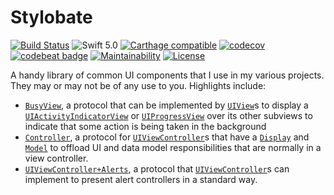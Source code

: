 # Stylobate
[![Build Status](https://travis-ci.org/jrtibbetts/Stylobate.svg?branch=master)](https://travis-ci.org/jrtibbetts/Stylobate)
![Swift 5.0](https://img.shields.io/badge/Swift-5.0-orange.svg)
[![Carthage compatible](https://img.shields.io/badge/Carthage-compatible-4BC51D.svg?style=flat)](https://github.com/Carthage/Carthage)
[![codecov](https://codecov.io/gh/jrtibbetts/Stylobate/branch/master/graph/badge.svg)](https://codecov.io/gh/jrtibbetts/Stylobate)
[![codebeat badge](https://codebeat.co/badges/8fefc4d3-57f2-42c4-b19f-25de39c39564)](https://codebeat.co/projects/github-com-jrtibbetts-stylobate-master)
[![Maintainability](https://api.codeclimate.com/v1/badges/00de94524667de08f2fe/maintainability)](https://codeclimate.com/github/jrtibbetts/Stylobate/maintainability)
[![License](http://img.shields.io/:license-mit-blue.svg)](http://doge.mit-license.org)

A handy library of common UI components that I use in my various projects. They may or may not be of any use to you. Highlights include:

 * [`BusyView`](./Stylobate/BusyView.swift), a protocol that can be implemented by [`UIView`](https://developer.apple.com/documentation/uikit/uiview)s to display a [`UIActivityIndicatorView`](https://developer.apple.com/documentation/uikit/uiactivityindicatorview) or [`UIProgressView`](https://developer.apple.com/documentation/uikit/uiprogressview) over its other subviews to indicate that some action is being taken in the background
 * [`Controller`](./Stylobate/Controller.swift), a protocol for [`UIViewController`](https://developer.apple.com/documentation/uikit/uiviewcontroller)s that have a [`Display`](./Stylobate/Display.swift) and [`Model`](./Stylobate/Model.swift) to offload UI and data model responsibilities that are normally in a view controller.
 * [`UIViewController+Alerts`](./Stylobate/UIViewController+Alerts.swift), a protocol that [`UIViewController`](https://developer.apple.com/documentation/uikit/uiviewcontroller)s can implement to present alert controllers in a standard way.
